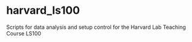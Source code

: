 # harvard_ls100
Scripts for data analysis and setup control for the Harvard Lab Teaching Course LS100
